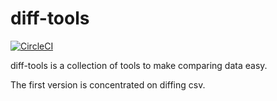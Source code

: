 # diff-tools

[![CircleCI](https://circleci.com/gh/mcai4gl2/diff-tools.svg?style=svg)](https://circleci.com/gh/mcai4gl2/diff-tools)

diff-tools is a collection of tools to make comparing data easy.

The first version is concentrated on diffing csv.

